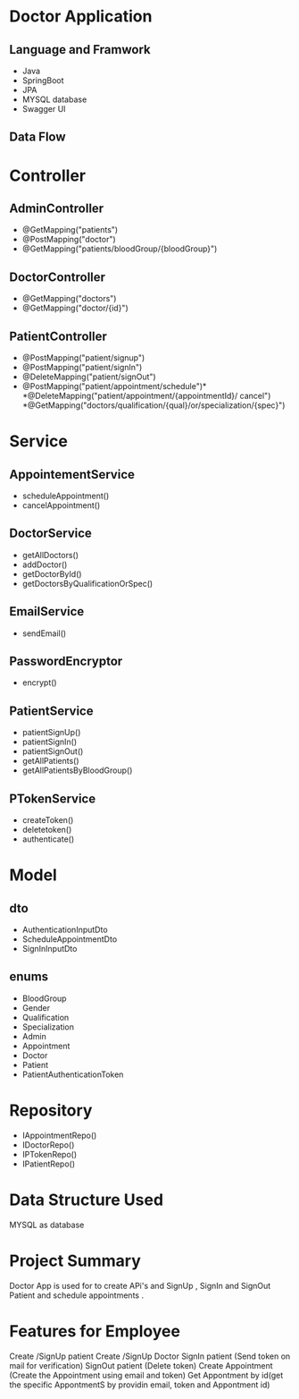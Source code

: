 # Doctor Application 
## Language and Framwork
 * Java
 * SpringBoot
 * JPA
 *  MYSQL database
 *  Swagger UI
## Data Flow
# Controller
## AdminController
* @GetMapping("patients")
* @PostMapping("doctor")
* @GetMapping("patients/bloodGroup/{bloodGroup}")
## DoctorController
* @GetMapping("doctors")
* @GetMapping("doctor/{id}")
## PatientController
*  @PostMapping("patient/signup")
* @PostMapping("patient/signIn")
* @DeleteMapping("patient/signOut")
* @PostMapping("patient/appointment/schedule")* *@DeleteMapping("patient/appointment/{appointmentId}/
  cancel")
*@GetMapping("doctors/qualification/{qual}/or/specialization/{spec}")
# Service
 ## AppointementService
 * scheduleAppointment()
 * cancelAppointment()
 ## DoctorService
 * getAllDoctors()
 * addDoctor()
 * getDoctorById()
 * getDoctorsByQualificationOrSpec()
 ## EmailService
 * sendEmail()
 ## PasswordEncryptor
 * encrypt()
 ## PatientService
 * patientSignUp()
 * patientSignIn()
 * patientSignOut()
 * getAllPatients()
 * getAllPatientsByBloodGroup()
 ## PTokenService
 * createToken()
 * deletetoken()
 * authenticate()
# Model
## dto
* AuthenticationInputDto
* ScheduleAppointmentDto
* SignInInputDto
## enums
* BloodGroup
* Gender
* Qualification
* Specialization
* Admin
* Appointment
* Doctor
* Patient
* PatientAuthenticationToken
# Repository
 * IAppointmentRepo()
 * IDoctorRepo()
 * IPTokenRepo()
 * IPatientRepo()
 
# Data Structure Used
 MYSQL as database
# Project Summary
Doctor App is used for to create APi's and SignUp , SignIn and SignOut Patient and schedule  appointments .

# Features for Employee
Create /SignUp patient
Create /SignUp Doctor
SignIn patient (Send token on mail for verification)
SignOut patient (Delete token)
Create Appointment (Create the Appointment using email and token)
Get Appontment by id(get the specific AppontmentS by providin email, token and Appontment id)
